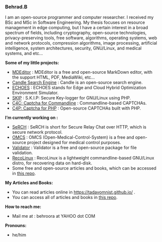 ### Behrad.B

I am an open-source programmer and computer researcher. I received my BSc and MSc in Software Engineering. My thesis focuses on resource management in edge computing, but I have a certain interest in a broad spectrum of fields, including cryptography, open-source technologies, privacy-preserving tools, free software, algorithms, operating systems, web and network protocols, compression algorithms, image processing, artificial intelligence, system architectures, security, GNU/Linux, and medical systems, and etc...

**Some of my little projects:**
+ [MDEditor](https://github.com/TadavomnisT/MDEditor) : MDEditor is a free and open-source MarkDown editor, with the support HTML, PDF, MediaWiki, etc...
+ [Candle Search Engine](https://github.com/TadavomnisT/candle_search_engine) : Candle is an open-source search engine.
+ [ECHOES](https://github.com/TadavomnisT/ECHOES) : ECHOES stands for Edge and Cloud Hybrid Optimization Environment Simulator.
+ [SKIP](https://github.com/TadavomnisT/SKIP) : S.K.I.P: Secure Key-logger for GNU/Linux using PHP.
+ [C4C: Captcha for Commandline](https://github.com/TadavomnisT/captcha-for-commandline) : Commandline-based CAPTCHAs.
+ [C4P: Captcha for PHP](https://github.com/TadavomnisT/captcha_for_php) : Open-source CAPTCHAs built with PHP.

**I’m currently working on :**
+ [SeRCH](https://github.com/TadavomnisT/SeRCH) :  SeRCH is short for Secure Relay Chat over HTTP, which is secure network protocol.
+ [OMCS](https://github.com/Tadavomnism/Open-Medical-Control-System) : OMCS (Open-Medical-Control-System) is a free and open-source project designed for medical control purposes.
+ [Validator](https://github.com/TadavomnisT/validator) : Validator is a free and open-source package for file validation.
+ [RecoLinux](https://github.com/TadavomnisT/RecoLinux) : RecoLinux is a lightweight commandline-based GNU/Linux distro, for recovering data on hard-disk. 
+ Some free and open-source articles and books, which can be accessed in [this repo](https://github.com/TadavomnisT/OpenArticles). 

**My Articles and Books:**
* You can read articles online in https://tadavomnist.github.io/ .
* You can access all of articles and books in [this repo](https://github.com/TadavomnisT/OpenArticles).

**How to reach me:**
+ Mail me at : behroora at YAHOO dot COM

**Pronouns:** 
+ he/him

